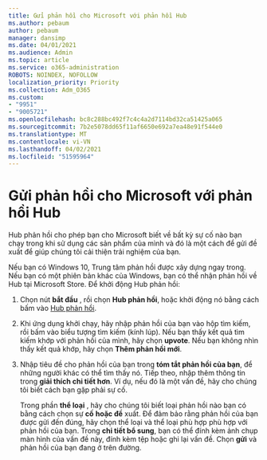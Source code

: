 ```yaml
---
title: Gửi phản hồi cho Microsoft với phản hồi Hub
ms.author: pebaum
author: pebaum
manager: dansimp
ms.date: 04/01/2021
ms.audience: Admin
ms.topic: article
ms.service: o365-administration
ROBOTS: NOINDEX, NOFOLLOW
localization_priority: Priority
ms.collection: Adm_O365
ms.custom:
- "9951"
- "9005721"
ms.openlocfilehash: bc8c288bc492f7c4c4a2d7114bd32ca51425a065
ms.sourcegitcommit: 7b2e5078dd65f11af6650e692a7ea48e91f544e0
ms.translationtype: MT
ms.contentlocale: vi-VN
ms.lasthandoff: 04/02/2021
ms.locfileid: "51595964"
---
```

# <a name="send-feedback-to-microsoft-with-feedback-hub"></a>Gửi phản hồi cho Microsoft với phản hồi Hub

Hub phản hồi cho phép bạn cho Microsoft biết về bất kỳ sự cố nào bạn chạy trong khi sử dụng các sản phẩm của mình và đó là một cách để gửi đề xuất để giúp chúng tôi cải thiện trải nghiệm của bạn.

Nếu bạn có Windows 10, Trung tâm phản hồi được xây dựng ngay trong. Nếu bạn có một phiên bản khác của Windows, bạn có thể nhận phản hồi về Hub tại Microsoft Store. Để khởi động Hub phản hồi: 

1. Chọn nút **bắt đầu** , rồi chọn **Hub phản hồi**, hoặc khởi động nó bằng cách bấm vào [Hub phản hồi](feedback-hub://).

1. Khi ứng dụng khởi chạy, hãy nhập phản hồi của bạn vào hộp tìm kiếm, rồi bấm vào biểu tượng tìm kiếm (kính lúp). Nếu bạn thấy kết quả tìm kiếm khớp với phản hồi của mình, hãy chọn **upvote**. Nếu bạn không nhìn thấy kết quả khớp, hãy chọn **Thêm phản hồi mới**.

1. Nhập tiêu đề cho phản hồi của bạn trong **tóm tắt phản hồi của bạn**, để những người khác có thể tìm thấy nó. Tiếp theo, nhập thêm thông tin trong **giải thích chi tiết hơn**. Ví dụ, nếu đó là một vấn đề, hãy cho chúng tôi biết cách bạn gặp phải sự cố.

    Trong phần **thể loại** , hãy cho chúng tôi biết loại phản hồi nào bạn có bằng cách chọn sự **cố** **hoặc đề** xuất. Để đảm bảo rằng phản hồi của bạn được gửi đến đúng, hãy chọn thể loại và thể loại phù hợp phù hợp với phản hồi của bạn. Trong **chi tiết bổ sung**, bạn có thể đính kèm ảnh chụp màn hình của vấn đề này, đính kèm tệp hoặc ghi lại vấn đề. Chọn **gửi** và phản hồi của bạn đang ở trên đường.


